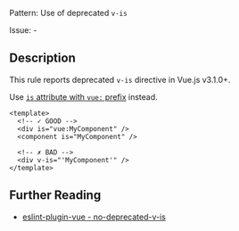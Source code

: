 Pattern: Use of deprecated `v-is`

Issue: -

## Description

This rule reports deprecated `v-is` directive in Vue.js v3.1.0+.

Use [`is` attribute with `vue:` prefix](https://v3.vuejs.org/api/special-attributes.html#is) instead.

<eslint-code-block fix :rules="{'vue/no-deprecated-v-is': ['error']}">

```vue
<template>
  <!-- ✓ GOOD -->
  <div is="vue:MyComponent" />
  <component is="MyComponent" />
  
  <!-- ✗ BAD -->
  <div v-is="'MyComponent'" />
</template>
```

</eslint-code-block>


## Further Reading

* [eslint-plugin-vue - no-deprecated-v-is](https://eslint.vuejs.org/rules/no-deprecated-v-is.html)
